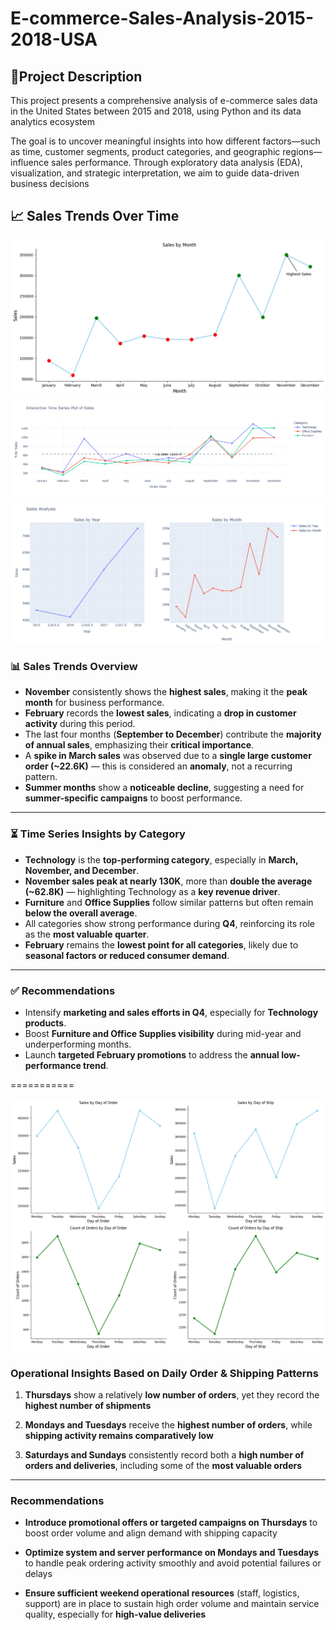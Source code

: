 # **E-commerce-Sales-Analysis-2015-2018-USA**

## **📌Project Description**
This project presents a comprehensive analysis of e-commerce sales data in the United States between 2015 and 2018, using Python and its data analytics ecosystem

The goal is to uncover meaningful insights into how different factors—such as time, customer segments, product categories, and geographic regions—influence sales performance. Through exploratory data analysis (EDA), visualization, and strategic interpretation, we aim to guide data-driven business decisions


## **📈 Sales Trends Over Time**

![](images-Ecommerce-Analysis/Sales%20By%20Month(LineChart).png)
![](images-Ecommerce-Analysis/TimeSeries.png)
![](images-Ecommerce-Analysis/Total%20Sales%20By%20Year%20and%20Month.png)

### 📊 **Sales Trends Overview**

- **November** consistently shows the **highest sales**, making it the **peak month** for business performance.
- **February** records the **lowest sales**, indicating a **drop in customer activity** during this period.
- The last four months (**September to December**) contribute the **majority of annual sales**, emphasizing their **critical importance**.
- A **spike in March sales** was observed due to a **single large customer order (~22.6K)** — this is considered an **anomaly**, not a recurring pattern.
- **Summer months** show a **noticeable decline**, suggesting a need for **summer-specific campaigns** to boost performance.

---

### ⏳ **Time Series Insights by Category**

- **Technology** is the **top-performing category**, especially in **March, November, and December**.
- **November sales peak at nearly 130K**, more than **double the average (~62.8K)** — highlighting Technology as a **key revenue driver**.
- **Furniture** and **Office Supplies** follow similar patterns but often remain **below the overall average**.
- All categories show strong performance during **Q4**, reinforcing its role as the **most valuable quarter**.
- **February** remains the **lowest point for all categories**, likely due to **seasonal factors or reduced consumer demand**.

---

### ✅ **Recommendations**

- Intensify **marketing and sales efforts in Q4**, especially for **Technology products**.
- Boost **Furniture and Office Supplies visibility** during mid-year and underperforming months.
- Launch **targeted February promotions** to address the **annual low-performance trend**.

===========


![](images-Ecommerce-Analysis/Total%20Sales%20and%20Count%20By%20Ship%20and%20orders.png)

### **Operational Insights Based on Daily Order & Shipping Patterns**

1. **Thursdays** show a relatively **low number of orders**, yet they record the **highest number of shipments**

2. **Mondays and Tuesdays** receive the **highest number of orders**, while **shipping activity remains comparatively low**

3. **Saturdays and Sundays** consistently record both a **high number of orders and deliveries**, including some of the **most valuable orders**

---

### **Recommendations**

- **Introduce promotional offers or targeted campaigns on Thursdays** to boost order volume and align demand with shipping capacity
  
- **Optimize system and server performance on Mondays and Tuesdays** to handle peak ordering activity smoothly and avoid potential failures or delays
  
- **Ensure sufficient weekend operational resources** (staff, logistics, support) are in place to sustain high order volume and maintain service quality, especially for **high-value deliveries**


